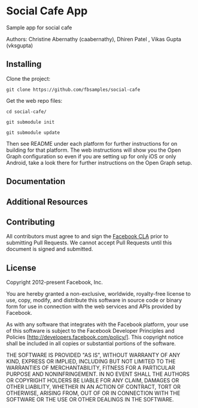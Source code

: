 # Social Cafe App

Sample app for social cafe

Authors: Christine Abernathy (caabernathy), Dhiren Patel , Vikas Gupta (vksgupta)

## Installing

Clone the project:

    git clone https://github.com/fbsamples/social-cafe

Get the web repo files:

    cd social-cafe/

    git submodule init 

    git submodule update

Then see README under each platform for further instructions for on building for that platform. The web instructions will show you the Open Graph configuration so even if you are setting up for only iOS or only Android, take a look there for further instructions on the Open Graph setup.

## Documentation

## Additional Resources

## Contributing

All contributors must agree to and sign the [Facebook CLA](https://developers.facebook.com/opensource/cla) prior to submitting Pull Requests. We cannot accept Pull Requests until this document is signed and submitted.

## License

Copyright 2012-present Facebook, Inc.

You are hereby granted a non-exclusive, worldwide, royalty-free license to use, copy, modify, and distribute this software in source code or binary form for use in connection with the web services and APIs provided by Facebook.

As with any software that integrates with the Facebook platform, your use of this software is subject to the Facebook Developer Principles and Policies [http://developers.facebook.com/policy/]. This copyright notice shall be included in all copies or substantial portions of the software.

THE SOFTWARE IS PROVIDED "AS IS", WITHOUT WARRANTY OF ANY KIND, EXPRESS OR IMPLIED, INCLUDING BUT NOT LIMITED TO THE WARRANTIES OF MERCHANTABILITY, FITNESS FOR A PARTICULAR PURPOSE AND NONINFRINGEMENT. IN NO EVENT SHALL THE AUTHORS OR COPYRIGHT HOLDERS BE LIABLE FOR ANY CLAIM, DAMAGES OR OTHER LIABILITY, WHETHER IN AN ACTION OF CONTRACT, TORT OR OTHERWISE, ARISING FROM, OUT OF OR IN CONNECTION WITH THE SOFTWARE OR THE USE OR OTHER DEALINGS IN THE SOFTWARE.
